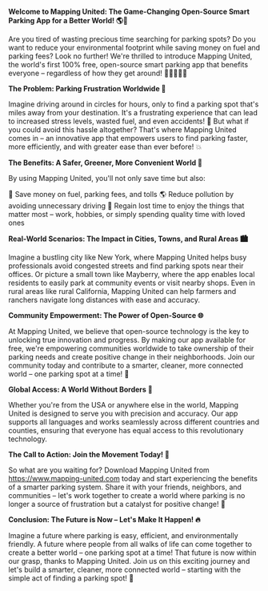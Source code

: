 **Welcome to Mapping United: The Game-Changing Open-Source Smart Parking App for a Better World! 🌎💪**

Are you tired of wasting precious time searching for parking spots? Do you want to reduce your environmental footprint while saving money on fuel and parking fees? Look no further! We're thrilled to introduce Mapping United, the world's first 100% free, open-source smart parking app that benefits everyone – regardless of how they get around! 🚗🚌🚂🚶‍♀️

**The Problem: Parking Frustration Worldwide 🤯**

Imagine driving around in circles for hours, only to find a parking spot that's miles away from your destination. It's a frustrating experience that can lead to increased stress levels, wasted fuel, and even accidents! 🚨 But what if you could avoid this hassle altogether? That's where Mapping United comes in – an innovative app that empowers users to find parking faster, more efficiently, and with greater ease than ever before! 💥

**The Benefits: A Safer, Greener, More Convenient World 🌟**

By using Mapping United, you'll not only save time but also:

💸 Save money on fuel, parking fees, and tolls
🌎 Reduce pollution by avoiding unnecessary driving
💪 Regain lost time to enjoy the things that matter most – work, hobbies, or simply spending quality time with loved ones

**Real-World Scenarios: The Impact in Cities, Towns, and Rural Areas 🏙️**

Imagine a bustling city like New York, where Mapping United helps busy professionals avoid congested streets and find parking spots near their offices. Or picture a small town like Mayberry, where the app enables local residents to easily park at community events or visit nearby shops. Even in rural areas like rural California, Mapping United can help farmers and ranchers navigate long distances with ease and accuracy.

**Community Empowerment: The Power of Open-Source 🌐**

At Mapping United, we believe that open-source technology is the key to unlocking true innovation and progress. By making our app available for free, we're empowering communities worldwide to take ownership of their parking needs and create positive change in their neighborhoods. Join our community today and contribute to a smarter, cleaner, more connected world – one parking spot at a time! 🌟

**Global Access: A World Without Borders 🔴**

Whether you're from the USA or anywhere else in the world, Mapping United is designed to serve you with precision and accuracy. Our app supports all languages and works seamlessly across different countries and counties, ensuring that everyone has equal access to this revolutionary technology.

**The Call to Action: Join the Movement Today! 🎉**

So what are you waiting for? Download Mapping United from https://www.mapping-united.com today and start experiencing the benefits of a smarter parking system. Share it with your friends, neighbors, and communities – let's work together to create a world where parking is no longer a source of frustration but a catalyst for positive change! 🌟

**Conclusion: The Future is Now – Let's Make It Happen! 🔥**

Imagine a future where parking is easy, efficient, and environmentally friendly. A future where people from all walks of life can come together to create a better world – one parking spot at a time! That future is now within our grasp, thanks to Mapping United. Join us on this exciting journey and let's build a smarter, cleaner, more connected world – starting with the simple act of finding a parking spot! 🌟